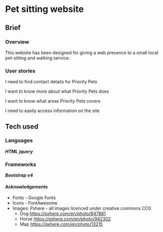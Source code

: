 # Pet sitting website

## Brief

### Overview
This website has been designed for giving a web presence to a small local pet-sitting and walking service.

### User stories
I need to find contact details for Priority Pets

I want to know more about what Priority Pets does

I want to know what areas Priority Pets covers

I need to easily access information on the site

## Tech used
### Languages
***HTML***
***jquery***

### Frameworks
***Bootstrap v4***

#### Acknowledgements
* Fonts - Google Fonts
* Icons - FontAwesome
* Images:
    Pxhere - all images licenced under creative commons CC0
    * Dog https://pxhere.com/en/photo/847881
    * Horse https://pxhere.com/en/photo/942302
    * Map https://pxhere.com/en/photo/13215
    